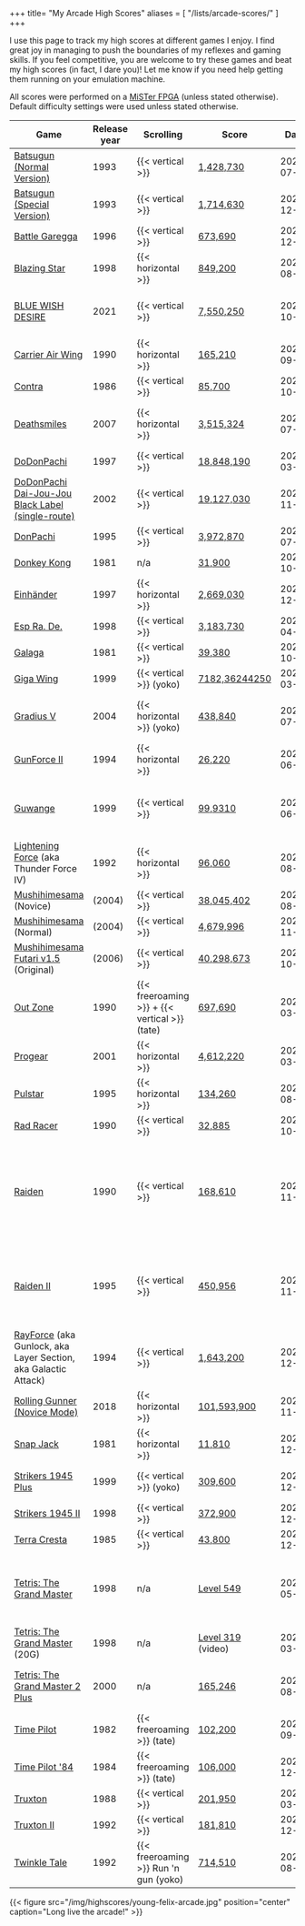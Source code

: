 +++
title= "My Arcade High Scores"
aliases = [
   "/lists/arcade-scores/"
]
+++

I use this page to track my high scores at different
games I enjoy. I find great joy in managing to push the boundaries of my
reflexes and gaming skills. If you feel competitive, you are welcome to try these
games and beat my high scores (in fact, I dare you)! Let me know if you
need help getting them running on your emulation machine.

All scores were performed on a [MiSTer FPGA](/posts/2020/10/dream-machine-mister-fpga/) (unless stated otherwise).
Default difficulty settings were used unless stated otherwise.

<!--
| | | |
-->
| Game | Release year | Scrolling | Score | Date | Notes |
|------|--------------|-----------|-------|------|-------|
|[Batsugun (Normal Version)](https://en.wikipedia.org/wiki/Batsugun) |1993|{{< vertical >}}|[1,428,730](/img/highscores/batsugun-20230722.jpg) |2023-07-22 | Sega Saturn port
|[Batsugun (Special Version)](https://en.wikipedia.org/wiki/Batsugun) |1993|{{< vertical >}}|[1,714,630](/img/highscores/batsugun-special-20221211.jpg) |2022-12-10 | Sega Saturn port
|[Battle Garegga](https://en.wikipedia.org/wiki/Battle_Garegga) |1996|{{< vertical >}}|[673,690](/img/highscores/battle-garegga-20221230.jpg) |2022-12-30 |
|[Blazing Star](https://en.wikipedia.org/wiki/Blazing_Star)      |1998| {{< horizontal >}}|[849,200](/img/highscores/blazing-star-20220813.jpg)      | 2022-08-13|
|[BLUE WISH DESIRE](https://store.steampowered.com/app/1794300/BLUE_WISH_DESIRE/)      |2021|{{< vertical >}}|[7,550,250](/img/highscores/blue-wish-desire-20231009.jpg)      | 2023-10-09| Steam port. Original, Auto Guard OFF.
|[Carrier Air Wing](https://en.wikipedia.org/wiki/Carrier_Air_Wing_(video_game))      |1990| {{< horizontal >}}|[165,210](/img/highscores/carrier-air-wing-20210911.jpg)  | 2021-09-11   |The sequel to U.N. Squadron      |
|[Contra](https://en.wikipedia.org/wiki/Contra_(video_game))      |1986| {{< vertical >}}|[85,700](/img/highscores/contra-20231021.jpg)  | 2023-10-21   |Arcade version|
|[Deathsmiles](https://en.wikipedia.org/wiki/Deathsmiles)      |2007| {{< horizontal >}}|[3,515,324](/img/highscores/deathsmiles-20230717.jpg)  | 2023-07-17   | MLB Arcade, played on Steam Deck      |
|[DoDonPachi](https://en.wikipedia.org/wiki/DoDonPachi)      |1997| {{< vertical >}}|[18,848,190](/img/highscores/dodonpachi-20220321.jpg) |2022-03-21     |International version      |
|[DoDonPachi Dai-Jou-Jou Black Label (single-route)](https://en.wikipedia.org/wiki/DoDonPachi_DaiOuJou#Black_Label)      |2002| {{< vertical >}}|[19,127,030](/img/highscores/ddp-dojbk-20231120.jpg) |2023-11-20     |International version      |
|[DonPachi](https://en.wikipedia.org/wiki/DonPachi)      |1995| {{< vertical >}}|[3,972,870](/img/highscores/donpachi-20220709.jpg)   |2022-07-09   |      |
|[Donkey Kong](https://en.wikipedia.org/wiki/Donkey_Kong_(video_game))|1981|n/a|[31,900](/img/highscores/donkey-kong-20221020.jpg)|2023-10-20||
|[Einhänder](https://en.wikipedia.org/wiki/Einhänder)|1997|{{< horizontal >}}|[2,669,030](/img/highscores/einhander-20221230-2.jpg)|2022-12-30|Normal difficulty|
|[Esp Ra. De.](https://en.wikipedia.org/wiki/ESP_Ra.De.) |1998| {{< vertical >}}|[3,183,730](/img/highscores/esp-ra-de-20220416.jpg) |2022-04-16|
|[Galaga](https://en.wikipedia.org/wiki/Galaga) |1981| {{< vertical >}}|[39,380](/img/highscores/galaga-20231021.jpg) |2023-10-21|
|[Giga Wing](https://en.wikipedia.org/wiki/Giga_Wing)      |1999| {{< vertical >}} (yoko)|[7182,36244250](/img/highscores/giga-wing-20220326.jpg)     |2022-03-26 |      |
|[Gradius V](https://en.wikipedia.org/wiki/Gradius_V)      |2004| {{< horizontal >}} (yoko)|[438,840](/img/highscores/gradius-v-20230717.jpg)     |2023-07-17 | Very Easy difficulty, played on Steam Deck     |
|[GunForce II](https://en.wikipedia.org/wiki/GunForce_II)      |1994| {{< horizontal >}}|[26,220](/img/highscores/gun-force-ii-20230624.jpg) | 2023-06-25    | |
|[Guwange](https://en.wikipedia.org/wiki/Guwange)      |1999| {{< vertical >}}|[99,9310](/img/highscores/guwange-20220610.jpg) | 2022-06-10    | If you need a refresher on Chinese numerals, [click here](https://en.wikipedia.org/wiki/Chinese_numerology).     |
|[Lightening Force](https://en.wikipedia.org/wiki/Thunder_Force_IV) (aka Thunder Force IV)|1992| {{< horizontal >}}|[96,060](/img/highscores/lightening-force-20220812.jpg)|2022-08-12||
|[Mushihimesama](https://en.wikipedia.org/wiki/Mushihimesama) (Novice) | (2004) | {{< vertical >}} | [38,045,402](/img/highscores/mushihimesama-novice-20230831.jpg)|2023-08-31| Steam Version|
|[Mushihimesama](https://en.wikipedia.org/wiki/Mushihimesama) (Normal) | (2004) | {{< vertical >}} | [4,679,996](/img/highscores/mushihimesama-20201115.jpg)|2020-11-15| Steam Version|
|[Mushihimesama Futari v1.5](https://en.wikipedia.org/wiki/Mushihimesama_Futari) (Original) | (2006) | {{< vertical >}} | [40,298,673](/img/highscores/mushihimesama-futari-20201022.jpg)|2023-10-22| MAME Port|
|[Out Zone](https://en.wikipedia.org/wiki/Out_Zone)     |1990| {{< freeroaming >}} + {{< vertical >}} (tate)|[697,690](/img/highscores/out-zone-20220326.jpg)      | 2022-03-26 |    |
|[Progear](https://en.wikipedia.org/wiki/Progear) |2001|{{< horizontal >}}|[4,612,220](/img/highscores/progear-20220327.jpg)   | 2022-03-27   |Yay! I got the extend!      |
|[Pulstar](https://en.wikipedia.org/wiki/Pulstar_(video_game)) |1995|{{< horizontal >}}|[134,260](/img/highscores/pulstar-20220813.jpg)   | 2022-08-13   |      |
|[Rad Racer](https://en.wikipedia.org/wiki/Rad_Racer) |1990|{{< vertical >}}|[32,885](/img/highscores/rad-racer-20231021.jpg)   |2023-10-21 | NES |
|[Raiden](https://en.wikipedia.org/wiki/Raiden_(video_game)) |1990|{{< vertical >}}|[168,610](/img/highscores/raiden-20221107.jpg)   | 2022-11-07   | Port: The Raiden Project (USA). Default difficulty (Colonel). First attempt!     |
|[Raiden II](https://en.wikipedia.org/wiki/Raiden_II) |1995|{{< vertical >}}|[450,956](/img/highscores/raiden-ii-20221106.jpg)   | 2022-11-06   | Port: The Raiden Project (USA). Default difficulty (Colonel).|
|[RayForce](https://en.wikipedia.org/wiki/RayForce) (aka Gunlock, aka Layer Section, aka Galactic Attack) |1994|{{< vertical >}}| [1,643,200](/img/highscores/rayforce-20221228.jpg) | 2022-12-28| Sega Saturn port
|[Rolling Gunner (Novice Mode)](https://tvtropes.org/pmwiki/pmwiki.php/VideoGame/RollingGunner) |2018|{{< horizontal >}}| [101,593,900](/img/highscores/rolling-gunner-20231126.jpg) | 2023-11-26| Novice Mode (Steam)
|[Snap Jack](https://www.arcade-museum.com/game_detail.php?game_id=9597)|1981|{{< horizontal >}}|[11,810](/img/highscores/snap-jack-20221226.jpg)|2022-12-26|
|[Strikers 1945 Plus](https://en.wikipedia.org/wiki/Strikers_1945_Plus)      |1999| {{< vertical >}} (yoko)|[309,600](/img/highscores/strikers-1945-plus-20221204.jpg)  |2022-12-04    | 2 lives (default MVS)     |
|[Strikers 1945 II](https://en.wikipedia.org/wiki/Strikers_1945_II)      |1998| {{< vertical >}}|[372,900](/img/highscores/strikers-1945-ii-20221210.jpg)  |2022-12-10    | PlayStation port     |
|[Terra Cresta](https://en.wikipedia.org/wiki/Terra_Cresta)     |1985|{{< vertical >}}|[43,800](/img/highscores/terra-cresta-20221210.jpg)  |2022-12-10     |      |
|[Tetris: The Grand Master](https://en.wikipedia.org/wiki/Tetris:_The_Grand_Master)  |1998| n/a|[Level 549](/img/highscores/tgm-20220523.png)    |2022-05-23   |Played on MiSTer PSX core using [ZN-2 to PSX conversion](https://www.romhacking.net/reviews/8921/)      |
|[Tetris: The Grand Master](https://en.wikipedia.org/wiki/Tetris:_The_Grand_Master)  (20G)    |1998| n/a|[Level 319](https://www.youtube.com/watch?v=6wJqaH9RW9M)  (video)  |2022-03-19    |Played on [Heboris](https://github.com/nightmareci/HeborisC7EX-SDL2)      |
|[Tetris: The Grand Master 2 Plus](https://tetris.wiki/Tetris_The_Absolute_The_Grand_Master_2)    |2000| n/a|[165,246](/img/highscores/tetris-grandmaster-2-2023-08-25.jpg)  |2025-08-25    | Played on MAME from Steam Deck.      |
|[Time Pilot](https://en.wikipedia.org/wiki/Time_Pilot) |1982|{{< freeroaming >}} (tate)|[102,200](/img/highscores/time-pilot-20220922.jpg)     |2022-09-22  |     |
|[Time Pilot '84](https://en.wikipedia.org/wiki/Time_Pilot_%2784) |1984|{{< freeroaming >}} (tate)|[106,000](/img/highscores/time-pilot-84-20221217.jpg)     |2022-12-17  |     |
|[Truxton](https://en.wikipedia.org/wiki/Truxton_(video_game))      | 1988|{{< vertical >}}|[201,950](/img/highscores/truxton-20220317.jpg)     |2022-03-17 | |
|[Truxton II](https://en.wikipedia.org/wiki/Truxton_II)      | 1992|{{< vertical >}}|[181,810](/img/highscores/truxton-ii-20221209.jpg)     |2022-12-09 | |
|[Twinkle Tale](https://en.wikipedia.org/wiki/Twinkle_Tale)      | 1992|{{< freeroaming >}} Run 'n gun (yoko)|[714,510](/img/highscores/twinkle-tale-20220813.jpg)     |2022-08-13 | |

{{< figure src="/img/highscores/young-felix-arcade.jpg" position="center" caption="Long live the arcade!" >}}
